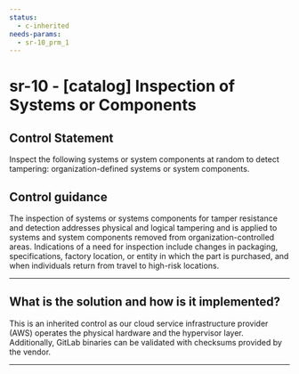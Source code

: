 ```yaml
---
status:
  - c-inherited
needs-params:
  - sr-10_prm_1
---
```


# sr-10 - \[catalog\] Inspection of Systems or Components

## Control Statement

Inspect the following systems or system components at random to detect tampering: organization-defined systems or system components.

## Control guidance

The inspection of systems or systems components for tamper resistance and detection addresses physical and logical tampering and is applied to systems and system components removed from organization-controlled areas. Indications of a need for inspection include changes in packaging, specifications, factory location, or entity in which the part is purchased, and when individuals return from travel to high-risk locations.

______________________________________________________________________

## What is the solution and how is it implemented?

This is an inherited control as our cloud service infrastructure provider (AWS) operates the physical hardware and the hypervisor layer. Additionally, GitLab binaries can be validated with checksums provided by the vendor. 

______________________________________________________________________
